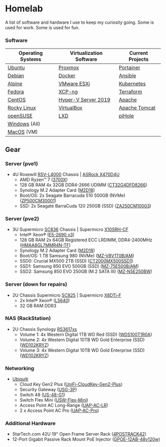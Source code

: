# Homelab

A list of software and hardware I use to keep my curiosity going. Some is used for work. Some is used for fun.

### Software

| Operating Systems | Virtualization Software | Current Projects |
| --- | --- |---|
| [Ubuntu](https://ubuntu.com/)          | [Proxmox](https://www.proxmox.com/en/)                            | [Portainer](https://www.portainer.io/) |
| [Debian](https://www.debian.org/)      | [Docker](https://www.docker.com/)                                 | [Ansible](https://www.ansible.com/) |
| [Alpine](https://www.alpinelinux.org/) | [VMware ESXi](https://www.vmware.com/products/esxi-and-esx.html)  | [Kubernetes](https://kubernetes.io/) |
| [Fedora](https://getfedora.org/)       | [XCP-ng](https://xcp-ng.org/)                                     | [Terraform](https://www.terraform.io/) |
| [CentOS](https://www.centos.org/)      | [Hyper-V Server 2019](https://www.microsoft.com/en-us/evalcenter/evaluate-hyper-v-server-2019) | [Apache](https://apache.org/) |
| [Rocky Linux](https://rockylinux.org/) | [VirtualBox](https://www.virtualbox.org/)                         | [Apache Tomcat](https://tomcat.apache.org/) |
| [openSUSE](https://www.opensuse.org/)  | [LXD](https://linuxcontainers.org/lxd/introduction/)              | [piHole](https://pi-hole.net/) |
| [Windows](https://www.microsoft.com/en-us/windows) (All) |  |  |
| [MacOS](https://www.apple.com/macos/) (VM) |  |  |

## Gear

### Server (pve1)
* 4U Rosewill [RSV-L4000](https://www.rosewill.com/rosewill-rsv-l4000u-black/p/9SIA072GJ92809) Chassis | [ASRock X470D4U](https://www.asrockrack.com/general/productdetail.asp?Model=X470D4U#Specifications)
  * AMD Ryzen™ 7 ([3700X](https://www.amd.com/en/products/cpu/amd-ryzen-7-3700x))
  * 128 GB RAM 4x 32GB DDR4-2666 UDIMM ([CT32G4DFD8266](https://www.crucial.com/memory/ddr4/ct32g4dfd8266))
  * Synology M.2 Adapter Card ([M2D18](https://www.synology.com/en-us/products/M2D18#specs))
  * Boot/OS: 2x Seagate Barracuda 510 500GB (NVMe) ([ZP500CM30001](https://www.seagate.com/support/internal-hard-drives/ssd/barracuda-510-ssd/))
  * SSD: 2x Seagate BarraCuda 120 250GB (SSD) ([ZA250CM10003](https://www.seagate.com/support/internal-hard-drives/ssd/barracuda-120-ssd/))

### Server (pve2)

* 3U Supermicro [SC836](https://www.supermicro.com/manuals/chassis/3U/SC836.pdf) Chassis | Supermicro [X10SRH-CF](https://www.supermicro.com/en/products/motherboard/X10SRH-CF)
  * Intel® Xeon® ([E5-2690 v3](https://www.intel.com/content/www/us/en/products/sku/81713/intel-xeon-processor-e52690-v3-30m-cache-2-60-ghz/specifications.html))
  * 128 GB RAM 2x 64GB Registered ECC LRDIMM, DDR4-2400MHz ([HMAA8GL7MMR4N-TF](https://store.supermicro.com/64gb-ddr4-2133-mem-dr464l-hl01-lr21.html))
  * Synology M.2 Adapter Card ([M2D18](https://www.synology.com/en-us/products/M2D18#specs))
  * Boot/OS: 1 TB Samsung 980 (NVMe) ([MZ-V8V1T0B/AM](https://www.samsung.com/us/computing/memory-storage/solid-state-drives/980-pcie-3-0-nvme-gaming-ssd-1tb-mz-v8v1t0b-am/))
  * SSD0: Crucial MX500 2TB (SSD) ([CT2000MX500SSD1](https://www.crucial.com/ssd/mx500/ct2000mx500ssd1))
  * SSD1: Samsung 850 EVO 500GB (SSD) ([MZ-75E500B/AM](https://www.samsung.com/us/computing/memory-storage/solid-state-drives/ssd-850-evo-2-5-sata-iii-500gb-mz-75e500b-am/))
  * SSD2: Samsung 850 EVO 250GB (M.2 SATA III) ([MZ-N5E250BW](https://www.samsung.com/us/computing/memory-storage/solid-state-drives/ssd-850-evo-m-2-250gb-mz-n5e250bw/#specs))

### Server (down for repairs)
* 2U Chassis Supermicro [SC825](https://www.supermicro.com/manuals/chassis/2U/SC825.pdf) | Supermicro [X8DTi-F](https://www.supermicro.com/manuals/motherboard/5500/MNL-1062.pdf)
  * 2x Intel® Xeon® ([L5640](https://ark.intel.com/content/www/us/en/ark/products/47926/intel-xeon-processor-l5640-12m-cache-2-26-ghz-5-86-gts-intel-qpi.html))
  * 32 GB RAM DDR3

### NAS (RackStation)
* 2U Chassis Synology [RS3617xs](https://global.download.synology.com/download/Document/Hardware/DataSheet/RackStation/17-year/RS3617xs/enu/Synology_RS3617xs_Data_Sheet_enu.pdf)
  * Volume 1: 4x Western Digital 1TB WD Red (SSD) ([WDS100T1R0A](https://www.westerndigital.com/products/internal-drives/wd-red-sata-2-5-ssd#WDS100T1R0A))
  * Volume 2: 4x Western Digital 10TB WD Gold Enterprise (SSD) ([WD102KRYZ](https://www.westerndigital.com/products/internal-drives/wd-gold-sata-hdd#WD102KRYZ))
  * Volume 3: 4x Western Digital 10TB WD Gold Enterprise (SSD) ([WD102KRYZ](https://www.westerndigital.com/products/internal-drives/wd-gold-sata-hdd#WD102KRYZ))

### Networking
* [Ubiquiti](https://www.ui.com/)
  * Cloud Key Gen2 Plus ([UniFi-CloudKey-Gen2-Plus](https://store.ui.com/products/unifi-cloudkey-plus))
  * Security Gateway ([USG-3P](https://store.ui.com/products/unifi-security-gateway))
  * Switch 48 ([US-48-G1](https://store.ui.com/collections/unifi-network-switching/products/unifi-switch-48))
  * Switch Flex Mini ([USW-Flex-Mini](https://store.ui.com/products/usw-flex-mini))
  * Access Point AC Long-Range ([UAP-AC-LR](https://store.ui.com/products/unifi-ac-lr))
  * 2 x Access Point AC Pro ([UAP-AC-Pro](https://store.ui.com/products/uap-ac-pro))

### Additional Hardware
* StarTech.com 42U 19" Open Frame Server Rack ([4POSTRACK42](https://www.startech.com/en-us/server-management/4postrack42))
* 12-Port Gigabit Passive Rack Mount PoE Injector ([GPOE-12AB-48v120w](https://shop.poetexas.com/products/gpoe-12-48v120w))